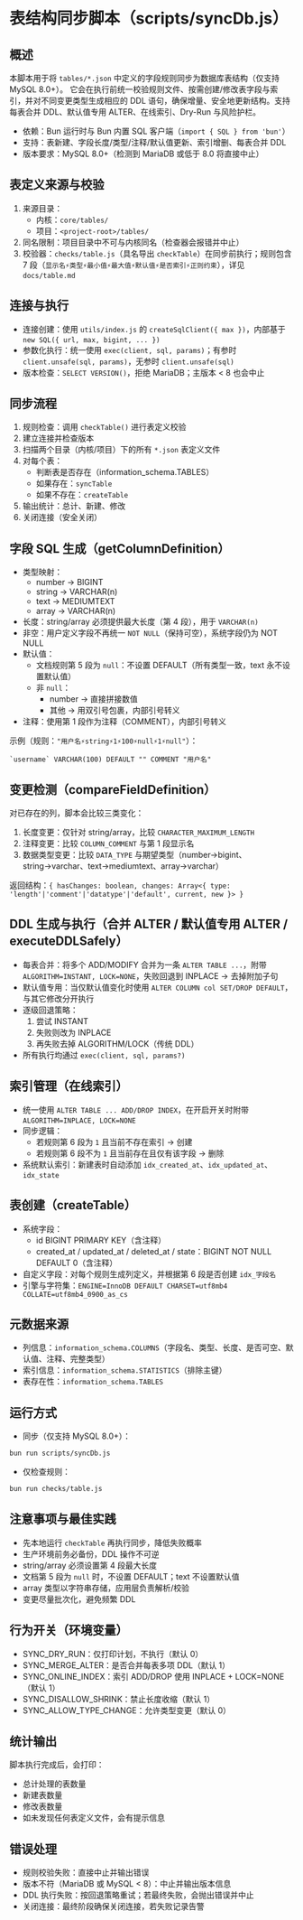 # 表结构同步脚本（scripts/syncDb.js）

## 概述

本脚本用于将 `tables/*.json` 中定义的字段规则同步为数据库表结构（仅支持 MySQL 8.0+）。
它会在执行前统一校验规则文件、按需创建/修改表字段与索引，并对不同变更类型生成相应的 DDL 语句，确保增量、安全地更新结构。支持每表合并 DDL、默认值专用 ALTER、在线索引、Dry-Run 与风险护栏。

- 依赖：Bun 运行时与 Bun 内置 SQL 客户端（`import { SQL } from 'bun'`）
- 支持：表新建、字段长度/类型/注释/默认值更新、索引增删、每表合并 DDL
- 版本要求：MySQL 8.0+（检测到 MariaDB 或低于 8.0 将直接中止）

## 表定义来源与校验

1. 来源目录：
    - 内核：`core/tables/`
    - 项目：`<project-root>/tables/`
2. 同名限制：项目目录中不可与内核同名（检查器会报错并中止）
3. 校验器：`checks/table.js`（具名导出 `checkTable`）在同步前执行；规则包含 7 段（`显示名⚡类型⚡最小值⚡最大值⚡默认值⚡是否索引⚡正则约束`），详见 `docs/table.md`

## 连接与执行

- 连接创建：使用 `utils/index.js` 的 `createSqlClient({ max })`，内部基于 `new SQL({ url, max, bigint, ... })`
- 参数化执行：统一使用 `exec(client, sql, params)`；有参时 `client.unsafe(sql, params)`，无参时 `client.unsafe(sql)`
- 版本检查：`SELECT VERSION()`，拒绝 MariaDB；主版本 < 8 也会中止

## 同步流程

1. 规则检查：调用 `checkTable()` 进行表定义校验
2. 建立连接并检查版本
3. 扫描两个目录（内核/项目）下的所有 `*.json` 表定义文件
4. 对每个表：
    - 判断表是否存在（information_schema.TABLES）
    - 如果存在：`syncTable`
    - 如果不存在：`createTable`
5. 输出统计：总计、新建、修改
6. 关闭连接（安全关闭）

## 字段 SQL 生成（getColumnDefinition）

- 类型映射：
    - number → BIGINT
    - string → VARCHAR(n)
    - text → MEDIUMTEXT
    - array → VARCHAR(n)
- 长度：string/array 必须提供最大长度（第 4 段），用于 `VARCHAR(n)`
- 非空：用户定义字段不再统一 `NOT NULL`（保持可空），系统字段仍为 NOT NULL
- 默认值：
    - 文档规则第 5 段为 `null`：不设置 DEFAULT（所有类型一致，text 永不设置默认值）
    - 非 `null`：
        - number → 直接拼接数值
        - 其他 → 用双引号包裹，内部引号转义
- 注释：使用第 1 段作为注释（COMMENT），内部引号转义

示例（规则：`"用户名⚡string⚡1⚡100⚡null⚡1⚡null"`）：

```
`username` VARCHAR(100) DEFAULT "" COMMENT "用户名"
```

## 变更检测（compareFieldDefinition）

对已存在的列，脚本会比较三类变化：

1. 长度变更：仅针对 string/array，比较 `CHARACTER_MAXIMUM_LENGTH`
2. 注释变更：比较 `COLUMN_COMMENT` 与第 1 段显示名
3. 数据类型变更：比较 `DATA_TYPE` 与期望类型（number→bigint、string→varchar、text→mediumtext、array→varchar）

返回结构：`{ hasChanges: boolean, changes: Array<{ type: 'length'|'comment'|'datatype'|'default', current, new }> }`

## DDL 生成与执行（合并 ALTER / 默认值专用 ALTER / executeDDLSafely）

- 每表合并：将多个 ADD/MODIFY 合并为一条 `ALTER TABLE ...`，附带 `ALGORITHM=INSTANT, LOCK=NONE`，失败回退到 INPLACE → 去掉附加子句
- 默认值专用：当仅默认值变化时使用 `ALTER COLUMN col SET/DROP DEFAULT`，与其它修改分开执行
- 逐级回退策略：
    1. 尝试 INSTANT
    2. 失败则改为 INPLACE
    3. 再失败去掉 ALGORITHM/LOCK（传统 DDL）
- 所有执行均通过 `exec(client, sql, params?)`

## 索引管理（在线索引）

- 统一使用 `ALTER TABLE ... ADD/DROP INDEX`，在开启开关时附带 `ALGORITHM=INPLACE, LOCK=NONE`
- 同步逻辑：
    - 若规则第 6 段为 `1` 且当前不存在索引 → 创建
    - 若规则第 6 段不为 `1` 且当前存在且仅有该字段 → 删除
- 系统默认索引：新建表时自动添加 `idx_created_at`、`idx_updated_at`、`idx_state`

## 表创建（createTable）

- 系统字段：
    - id BIGINT PRIMARY KEY（含注释）
    - created_at / updated_at / deleted_at / state：BIGINT NOT NULL DEFAULT 0（含注释）
- 自定义字段：对每个规则生成列定义，并根据第 6 段是否创建 `idx_字段名`
- 引擎与字符集：`ENGINE=InnoDB DEFAULT CHARSET=utf8mb4 COLLATE=utf8mb4_0900_as_cs`

## 元数据来源

- 列信息：`information_schema.COLUMNS`（字段名、类型、长度、是否可空、默认值、注释、完整类型）
- 索引信息：`information_schema.STATISTICS`（排除主键）
- 表存在性：`information_schema.TABLES`

## 运行方式

- 同步（仅支持 MySQL 8.0+）：

```bash
bun run scripts/syncDb.js
```

- 仅检查规则：

```bash
bun run checks/table.js
```

## 注意事项与最佳实践

- 先本地运行 `checkTable` 再执行同步，降低失败概率
- 生产环境前务必备份，DDL 操作不可逆
- string/array 必须设置第 4 段最大长度
- 文档第 5 段为 `null` 时，不设置 DEFAULT；text 不设置默认值
- array 类型以字符串存储，应用层负责解析/校验
- 变更尽量批次化，避免频繁 DDL

## 行为开关（环境变量）

- SYNC_DRY_RUN：仅打印计划，不执行（默认 0）
- SYNC_MERGE_ALTER：是否合并每表多项 DDL（默认 1）
- SYNC_ONLINE_INDEX：索引 ADD/DROP 使用 INPLACE + LOCK=NONE（默认 1）
- SYNC_DISALLOW_SHRINK：禁止长度收缩（默认 1）
- SYNC_ALLOW_TYPE_CHANGE：允许类型变更（默认 0）

## 统计输出

脚本执行完成后，会打印：

- 总计处理的表数量
- 新建表数量
- 修改表数量
- 如未发现任何表定义文件，会有提示信息

## 错误处理

- 规则校验失败：直接中止并输出错误
- 版本不符（MariaDB 或 MySQL < 8）：中止并输出版本信息
- DDL 执行失败：按回退策略重试；若最终失败，会抛出错误并中止
- 关闭连接：最终阶段确保关闭连接，若失败记录告警
